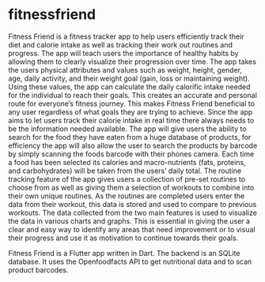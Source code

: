 # fitnessfriend

Fitness Friend is a fitness tracker app to help users efficiently track their diet and calorie intake as well as tracking their work out routines and progress. The app will teach users the importance of healthy habits by allowing them to clearly visualize their progression over time. 
The app takes the users physical attributes and values such as weight, height, gender, age, daily activity, and their weight goal (gain, loss or maintaining weight). Using these values, the app can calculate the daily calorific intake needed for the individual to reach their goals. This creates an accurate and personal route for everyone’s fitness journey. This makes Fitness Friend beneficial to any user regardless of what goals they are trying to achieve.
Since the app aims to let users track their calorie intake in real time there always needs to be the information needed available. The app will give users the ability to search for the food they have eaten from a huge database of products, for efficiency the app will also allow the user to search the products by barcode by simply scanning the foods barcode with their phones camera. Each time a food has been selected its calories and macro-nutrients (fats, proteins, and carbohydrates) will be taken from the users’ daily total.
The routine tracking feature of the app gives users a collection of pre-set routines to choose from as well as giving them a selection of workouts to combine into their own unique routines. As the routines are completed users enter the data from their workout, this data is stored and used to compare to previous workouts. The data collected from the two main features is used to visualize the data in various charts and graphs. This is essential in giving the user a clear and easy way to identify any areas that need improvement or to visual their progress and use it as motivation to continue towards their goals.

Fitness Friend is a Flutter app written in Dart.
The backend is an SQLite database.
It uses the Openfoodfacts API to get nutritional data and to scan product barcodes.
